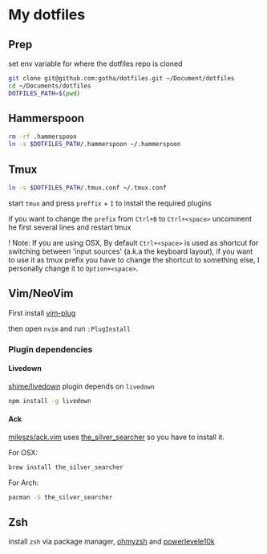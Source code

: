 # My dotfiles

## Prep 

set env variable for where the dotfiles repo is cloned

```sh
git clone git@github.com:gotha/dotfiles.git ~/Document/dotfiles
cd ~/Documents/dotfiles
DOTFILES_PATH=$(pwd)
```

## Hammerspoon

```sh
rm -rf .hammerspoon
ln -s $DOTFILES_PATH/.hammerspoon ~/.hammerspoon
```

## Tmux 

```sh
ln -s $DOTFILES_PATH/.tmux.conf ~/.tmux.conf
```

start `tmux` and press `preffix` + `I` to install the required plugins

if you want to change the `prefix` from `Ctrl+B` to `Ctrl+<space>` uncomment he first several lines and restart tmux


! Note: If you are using OSX, By default `Ctrl+<space>` is used as shortcut for switching between 'input sources' (a.k.a the keyboard layout), if you want to use it as tmux prefix you have to change the shortcut to something else, I personally change it to `Option+<space>`.


## Vim/NeoVim

First install [vim-plug](https://github.com/junegunn/vim-plug)

then open `nvim` and run `:PlugInstall`

### Plugin dependencies

#### Livedown

[shime/livedown](https://github.com/shime/vim-livedown) plugin depends on `livedown`

```sh
npm install -g livedown
```

#### Ack 
[mileszs/ack.vim](https://github.com/mileszs/ack.vim) uses [the_silver_searcher](https://github.com/ggreer/the_silver_searcher) so you have to install it. 

For OSX:

```sh
brew install the_silver_searcher
```

For Arch:

```sh
pacman -S the_silver_searcher
```

## Zsh

install `zsh` via package manager, [ohmyzsh](https://ohmyz.sh/#install) and [powerlevele10k](https://github.com/romkatv/powerlevel10k#oh-my-zsh)


